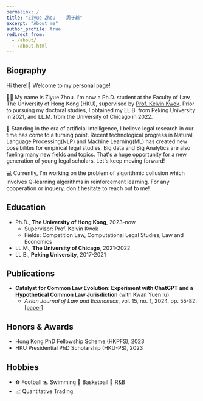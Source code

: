 ```yaml
---
permalink: /
title: "Ziyue Zhou  - 周子越"
excerpt: "About me"
author_profile: true
redirect_from: 
  - /about/
  - /about.html
---
```


## Biography
Hi there!👋 Welcome to my personal page!

👨‍🎓 My name is Ziyue Zhou. I'm now a Ph.D. student at the Faculty of Law, The University of Hong Kong (HKU), supervised by [Prof. Kelvin Kwok](https://www.law.hku.hk/academic_staff/kelvin-kwok/). Prior to pursuing my doctoral studies, I obtained my LL.B. from Peking University in 2021, and LL.M. from the University of Chicago in 2022.

🤖 Standing in the era of artificial intelligence, I believe legal research in our time has come to a turning point. Recent technological progress in Natural Language Processing(NLP) and Machine Learning(ML) has created new possibilites for empirical legal studies. Big data and Big Analytics are also fueling many new fields and topics. That's a huge opportunity for a new generation of young legal scholars. Let's keep moving forward!

💻 Currently, I'm working on the problem of algorithmic collusion which involves Q-learning algorithms in reinforcement learning. For any cooperation or inquery, don't hesitate to reach out to me!

## Education
- Ph.D., **The University of Hong Kong**, 2023-now
	- Supervisor: Prof. Kelvin Kwok
  - Fields: Competition Law, Computational Legal Studies, Law and Economics
- LL.M., **The University of Chicago**, 2021-2022
- LL.B., **Peking University**, 2017-2021

## <span id="publication">Publications</span>

- **Catalyst for Common Law Evolution: Experiment with ChatGPT and a Hypothetical Common Law Jurisdiction** (with Kwan Yuen Iu)
  - *Asian Journal of Law and Economics*, vol. 15, no. 1, 2024, pp. 55-82. \[[paper](https://doi.org/10.1515/ajle-2023-0114)\]

## <span id="award">Honors & Awards</span>

- Hong Kong PhD Fellowship Scheme (HKPFS), 2023
- HKU Presidential PhD Scholarship (HKU-PS), 2023

## Hobbies

- ⚽️ Football 🏊 Swimming 🏀 Basketball 🎵 R&B
- 📈 Quantitative Trading